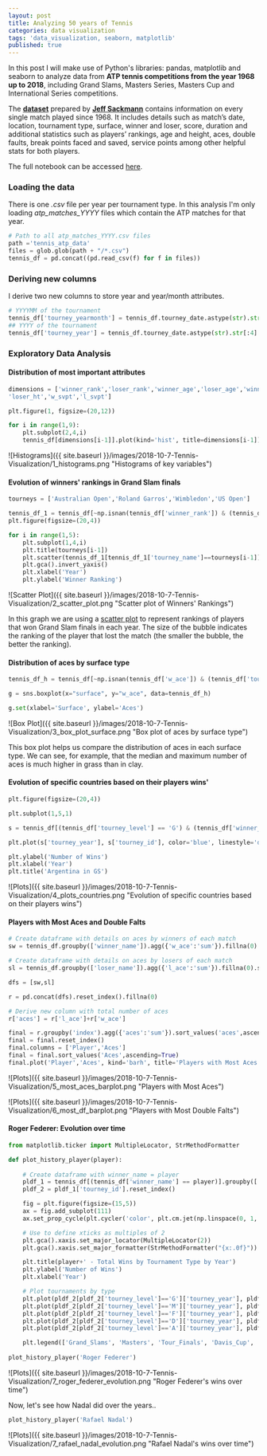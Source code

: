 ```yaml
---
layout: post
title: Analyzing 50 years of Tennis
categories: data visualization
tags: 'data_visualization, seaborn, matplotlib'
published: true
---
```

In this post I will make use of Python's libraries: pandas, matplotlib and seaborn to analyze data from **ATP tennis competitions from the year 1968 up to 2018**, including Grand Slams, Masters Series, Masters Cup and International Series competitions.

The __[dataset](https://github.com/JeffSackmann/tennis_atp)__ prepared by __[Jeff Sackmann](https://github.com/JeffSackmann)__ contains information on every single match played since 1968. It includes details such as match’s date, location, tournament type, surface, winner and loser, score, duration and additional statistics such as players’ rankings, age and height, aces, double faults, break points faced and saved, service points among other helpful stats for both players.

The full notebook can be accessed [here](https://kaggle.com/nescobar/data-visualizations-of-atp-tennis-competitions/).

### Loading the data
There is one _.csv_ file per year per tournament type. In this analysis I'm only loading _atp_matches_YYYY_ files which contain the ATP matches for that year. 

```python
# Path to all atp_matches_YYYY.csv files
path ='tennis_atp_data' 
files = glob.glob(path + "/*.csv")
tennis_df = pd.concat((pd.read_csv(f) for f in files))
```

### Deriving new columns
I derive two new columns to store year and year/month attributes.

```python
# YYYYMM of the tournament
tennis_df['tourney_yearmonth'] = tennis_df.tourney_date.astype(str).str[:6]
## YYYY of the tournament
tennis_df['tourney_year'] = tennis_df.tourney_date.astype(str).str[:4]
```

### Exploratory Data Analysis

#### Distribution of most important attributes
```python
dimensions = ['winner_rank','loser_rank','winner_age','loser_age','winner_ht',
'loser_ht','w_svpt','l_svpt']

plt.figure(1, figsize=(20,12))

for i in range(1,9):
    plt.subplot(2,4,i)
    tennis_df[dimensions[i-1]].plot(kind='hist', title=dimensions[i-1])
```
![Histograms]({{ site.baseurl }}/images/2018-10-7-Tennis-Visualization/1_histograms.png "Histograms of key variables")

#### Evolution of winners' rankings in Grand Slam finals

```python
tourneys = ['Australian Open','Roland Garros','Wimbledon','US Open']

tennis_df_1 = tennis_df[~np.isnan(tennis_df['winner_rank']) & (tennis_df['round']=='F')].copy()
plt.figure(figsize=(20,4))

for i in range(1,5):
    plt.subplot(1,4,i)
    plt.title(tourneys[i-1])
    plt.scatter(tennis_df_1[tennis_df_1['tourney_name']==tourneys[i-1]]['tourney_year'],tennis_df_1[tennis_df_1['tourney_name']==tourneys[i-1]]['winner_rank'], s=tennis_df_1['loser_rank'])
    plt.gca().invert_yaxis()
    plt.xlabel('Year')
    plt.ylabel('Winner Ranking')
```

![Scatter Plot]({{ site.baseurl }}/images/2018-10-7-Tennis-Visualization/2_scatter_plot.png "Scatter plot of Winners' Rankings")

In this graph we are using a [scatter plot](https://matplotlib.org/api/_as_gen/matplotlib.pyplot.scatter.html) to represent rankings of players that won Grand Slam finals in each year. The size of the bubble indicates the ranking of the player that lost the match (the smaller the bubble, the better the ranking).

#### Distribution of aces by surface type

```python
tennis_df_h = tennis_df[~np.isnan(tennis_df['w_ace']) & (tennis_df['tourney_level'].isin(['G','M'])) ].copy()

g = sns.boxplot(x="surface", y="w_ace", data=tennis_df_h)

g.set(xlabel='Surface', ylabel='Aces')
```

![Box Plot]({{ site.baseurl }}/images/2018-10-7-Tennis-Visualization/3_box_plot_surface.png "Box plot of aces by surface type")

This box plot helps us compare the distribution of aces in each surface type. We can see, for example, that the median and maximum number of aces is much higher in grass than in clay.

#### Evolution of specific countries based on their players wins'

```python
plt.figure(figsize=(20,4))

plt.subplot(1,5,1)

s = tennis_df[(tennis_df['tourney_level'] == 'G') & (tennis_df['winner_ioc'].isin(['ARG']))].groupby(['tourney_year','winner_ioc'], as_index=False).agg('count')

plt.plot(s['tourney_year'], s['tourney_id'], color='blue', linestyle='dashed', marker='o', markerfacecolor='blue', markersize=2)

plt.ylabel('Number of Wins')
plt.xlabel('Year')
plt.title('Argentina in GS')

```
![Plots]({{ site.baseurl }}/images/2018-10-7-Tennis-Visualization/4_plots_countries.png "Evolution of specific countries based on their players wins")

#### Players with Most Aces and Double Falts
```python
# Create dataframe with details on aces by winners of each match
sw = tennis_df.groupby(['winner_name']).agg({'w_ace':'sum'}).fillna(0).sort_values(['w_ace'], ascending=False)

# Create dataframe with details on aces by losers of each match
sl = tennis_df.groupby(['loser_name']).agg({'l_ace':'sum'}).fillna(0).sort_values(['l_ace'], ascending=False)

dfs = [sw,sl]

r = pd.concat(dfs).reset_index().fillna(0)

# Derive new column with total number of aces
r['aces'] = r['l_ace']+r['w_ace']

final = r.groupby('index').agg({'aces':'sum'}).sort_values('aces',ascending=False).head(10)
final = final.reset_index()
final.columns = ['Player','Aces']
final = final.sort_values('Aces',ascending=True)
final.plot('Player','Aces', kind='barh', title='Players with Most Aces', legend=False)
```
![Plots]({{ site.baseurl }}/images/2018-10-7-Tennis-Visualization/5_most_aces_barplot.png "Players with Most Aces")

![Plots]({{ site.baseurl }}/images/2018-10-7-Tennis-Visualization/6_most_df_barplot.png "Players with Most Double Falts")

#### Roger Federer: Evolution over time

```python
from matplotlib.ticker import MultipleLocator, StrMethodFormatter

def plot_history_player(player):
    
    # Create dataframe with winner_name = player
    pldf_1 = tennis_df[(tennis_df['winner_name'] == player)].groupby(['tourney_year','tourney_level'], as_index=False).agg(['count'])
    pldf_2 = pldf_1['tourney_id'].reset_index()

    fig = plt.figure(figsize=(15,5))
    ax = fig.add_subplot(111)
    ax.set_prop_cycle(plt.cycler('color', plt.cm.jet(np.linspace(0, 1, 5))))

	# Use to define xticks as multiples of 2
    plt.gca().xaxis.set_major_locator(MultipleLocator(2))
    plt.gca().xaxis.set_major_formatter(StrMethodFormatter("{x:.0f}"))

    plt.title(player+' - Total Wins by Tournament Type by Year')
    plt.ylabel('Number of Wins')
    plt.xlabel('Year')

	# Plot tournaments by type
    plt.plot(pldf_2[pldf_2['tourney_level']=='G']['tourney_year'], pldf_2[pldf_2['tourney_level']=='G']['count'], marker='o', markerfacecolor='black', markersize=2, linewidth=3)
    plt.plot(pldf_2[pldf_2['tourney_level']=='M']['tourney_year'], pldf_2[pldf_2['tourney_level']=='M']['count'], linestyle='dotted')
    plt.plot(pldf_2[pldf_2['tourney_level']=='F']['tourney_year'], pldf_2[pldf_2['tourney_level']=='F']['count'], linestyle='dotted')
    plt.plot(pldf_2[pldf_2['tourney_level']=='D']['tourney_year'], pldf_2[pldf_2['tourney_level']=='D']['count'], linestyle='dotted')
    plt.plot(pldf_2[pldf_2['tourney_level']=='A']['tourney_year'], pldf_2[pldf_2['tourney_level']=='A']['count'], linestyle='dotted')

    plt.legend(['Grand_Slams', 'Masters', 'Tour_Finals', 'Davis_Cup', 'ATP'], loc='upper right', prop={'size': 10})
    
plot_history_player('Roger Federer')
```
![Plots]({{ site.baseurl }}/images/2018-10-7-Tennis-Visualization/7_roger_federer_evolution.png "Roger Federer's wins over time")

Now, let's see how Nadal did over the years..

```python
plot_history_player('Rafael Nadal')
```
![Plots]({{ site.baseurl }}/images/2018-10-7-Tennis-Visualization/7_rafael_nadal_evolution.png "Rafael Nadal's wins over time")